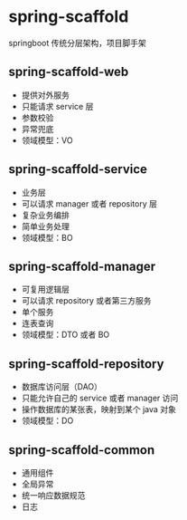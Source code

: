 # spring-scaffold
springboot 传统分层架构，项目脚手架

## spring-scaffold-web
- 提供对外服务
- 只能请求 service 层
- 参数校验
- 异常兜底
- 领域模型：VO

## spring-scaffold-service
- 业务层
- 可以请求 manager 或者 repository 层
- 复杂业务编排
- 简单业务处理
- 领域模型：BO

## spring-scaffold-manager
- 可复用逻辑层
- 可以请求 repository 或者第三方服务 
- 单个服务
- 连表查询
- 领域模型：DTO 或者 BO

## spring-scaffold-repository
- 数据库访问层（DAO）
- 只能允许自己的 service 或者 manager 访问
- 操作数据库的某张表，映射到某个 java 对象
- 领域模型：DO

## spring-scaffold-common
- 通用组件
- 全局异常
- 统一响应数据规范
- 日志